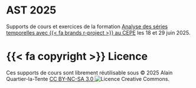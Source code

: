 
# AST 2025

Supports de cours et exercices de la formation [Analyse des séries temporelles avec {{< fa brands r-project >}} au CEPE](https://www.lecepe.fr/formations/methodes-statistiques/series-temporelles/analyse-des-series-temporelles-avec-r_44.html) les 18 et 29 juin 2025.


# {{< fa copyright >}} Licence

Ces supports de cours sont librement réutilisable sous © 2025 Alain Quartier-la-Tente [CC BY-NC-SA 3.0 <img alt="Licence Creative Commons" style="display: inline-block; margin: 0" src="https://i.creativecommons.org/l/by-nc-sa/4.0/88x31.png"/>](http://creativecommons.org/licenses/by-nc-sa/4.0/).

